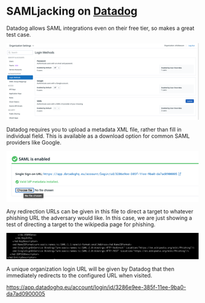 # SAMLjacking on [Datadog](https://https://www.datadoghq.com/)

Datadog allows SAML integrations even on their free tier, so makes a great test case.

![Alt text](datadog1.png)

Datadog requires you to upload a metadata XML file, rather than fill in individual field. This is available as a download option for common SAML providers like Google.

![Alt text](datadog2.png)

Any redirection URLs can be given in this file to direct a target to whatever phishing URL the adversary would like. In this case, we are just showing a test of directing a target to the wikipedia page for phishing.

![Alt text](datadog3.png)

A unique organization login URL will be given by Datadog that then immediately redirects to the configured URL when visited.

https://app.datadoghq.eu/account/login/id/3286e9ee-385f-11ee-9ba0-da7ad0900005
